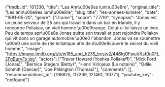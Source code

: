 {"tmdb_id": 101330, "title": "Les Ann\u00e9es lumi\u00e8re", "original_title": "Les ann\u00e9es lumi\u00e8re", "slug_title": "les-annees-lumiere", "date": "1981-05-20", "genre": ["Drame"], "score": "7.7/10", "synopsis": "Jonas est un jeune serveur de 25 ans qui travaille dans un bar en Irlande, il y rencontre Poliakov, un vieil homme \u00e9trange. Celui-ci lui laisse un livre. Peu de temps apr\u00e8s Jonas quitte son travail et part rejoindre Poliakov qui vit dans un garage automobile \u00e0 l'abandon. Jonas va se soumettre \u00e0 une sorte de rite initiatique afin de d\u00e9couvrir le secret du vieil homme.", "image": "https://image.tmdb.org/t/p/w185_and_h278_bestv2/446IgOFwuVKsf0n0FL2FgBuryFx.jpg", "actors": ["Trevor Howard (Yoshka Poliakeff)", "Mick Ford (Jonas)", "Bernice Stegers (Betty)", "Henri Virlojeux (Le notaire)", "Odile Schmitt (Dancer)", "Joe Pilkington (Thomas)"], "comments": [], "recommandations_id": [198825, 117239, 121461, 110771], "youtube_key": "notfound"}
